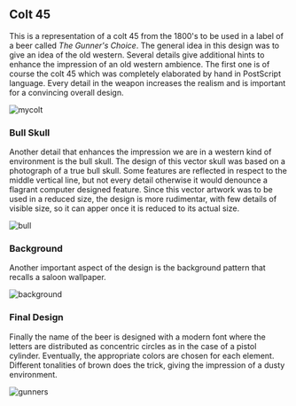 ## Colt 45

This is a representation of a colt 45 from the 1800's to be used in a label of a beer called _The Gunner's Choice_. 
The general idea in this design was to give an idea of the old western. Several details give additional 
hints to enhance the impression of an old western ambience. The first one is of course the colt 45 which was
completely elaborated by hand in PostScript language. Every detail in the weapon increases the realism and is important
for a convincing overall design.

![mycolt](https://user-images.githubusercontent.com/80269251/110975091-4a678f80-832d-11eb-873b-d54e7df9dab3.png)

### Bull Skull

Another detail that enhances the impression we are in a western kind of environment is the bull skull. The design of this
vector skull was based on a photograph of a true bull skull. Some features are reflected in respect to the middle vertical 
line, but not every detail otherwise it would denounce a flagrant computer designed feature. Since this vector artwork was 
to be used in a reduced size, the design is more rudimentar, with few details of visible size, so it can apper once it is reduced to its actual size. 

![bull](https://user-images.githubusercontent.com/80269251/110975727-1b055280-832e-11eb-9762-25e2a109d14c.png)

### Background

Another important aspect of the design is the background pattern that recalls a saloon wallpaper.

![background](https://user-images.githubusercontent.com/80269251/110976346-c7dfcf80-832e-11eb-8787-c8c816bc1ba5.png)

### Final Design

Finally the name of the beer is designed with a modern font where the letters are distributed as concentric circles
as in the case of a pistol cylinder. Eventually, the appropriate colors are chosen for each element. Different tonalities 
of brown does the trick, giving the impression of a dusty environment.

![gunners](https://user-images.githubusercontent.com/80269251/110975811-353f3080-832e-11eb-9869-4fbce772667f.png)
